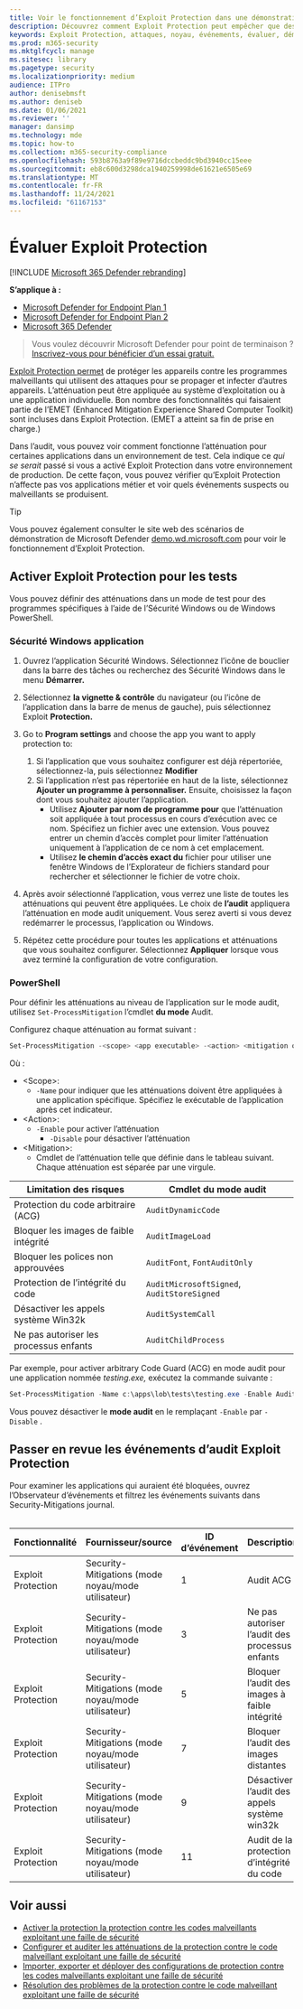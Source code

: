 ```yaml
---
title: Voir le fonctionnement d’Exploit Protection dans une démonstration
description: Découvrez comment Exploit Protection peut empêcher que des comportements suspects se produisent sur des applications spécifiques.
keywords: Exploit Protection, attaques, noyau, événements, évaluer, démonstration, essayer, atténuation
ms.prod: m365-security
ms.mktglfcycl: manage
ms.sitesec: library
ms.pagetype: security
ms.localizationpriority: medium
audience: ITPro
author: denisebmsft
ms.author: deniseb
ms.date: 01/06/2021
ms.reviewer: ''
manager: dansimp
ms.technology: mde
ms.topic: how-to
ms.collection: m365-security-compliance
ms.openlocfilehash: 593b8763a9f89e9716dccbeddc9bd3940cc15eee
ms.sourcegitcommit: eb8c600d3298dca1940259998de61621e6505e69
ms.translationtype: MT
ms.contentlocale: fr-FR
ms.lasthandoff: 11/24/2021
ms.locfileid: "61167153"
---
```

# <a name="evaluate-exploit-protection"></a>Évaluer Exploit Protection

[!INCLUDE [Microsoft 365 Defender rebranding](../../includes/microsoft-defender.md)]

**S’applique à :**
- [Microsoft Defender for Endpoint Plan 1](https://go.microsoft.com/fwlink/?linkid=2154037)
- [Microsoft Defender for Endpoint Plan 2](https://go.microsoft.com/fwlink/?linkid=2154037)
- [Microsoft 365 Defender](https://go.microsoft.com/fwlink/?linkid=2118804)

> Vous voulez découvrir Microsoft Defender pour point de terminaison ? [Inscrivez-vous pour bénéficier d’un essai gratuit.](https://signup.microsoft.com/create-account/signup?products=7f379fee-c4f9-4278-b0a1-e4c8c2fcdf7e&ru=https://aka.ms/MDEp2OpenTrial?ocid=docs-wdatp-enablesiem-abovefoldlink)

[Exploit Protection permet](exploit-protection.md) de protéger les appareils contre les programmes malveillants qui utilisent des attaques pour se propager et infecter d’autres appareils. L’atténuation peut être appliquée au système d’exploitation ou à une application individuelle. Bon nombre des fonctionnalités qui faisaient partie de l’EMET (Enhanced Mitigation Experience Shared Computer Toolkit) sont incluses dans Exploit Protection. (EMET a atteint sa fin de prise en charge.)

Dans l’audit, vous pouvez voir comment fonctionne l’atténuation pour certaines applications dans un environnement de test. Cela indique ce *qui se serait* passé si vous a activé Exploit Protection dans votre environnement de production. De cette façon, vous pouvez vérifier qu’Exploit Protection n’affecte pas vos applications métier et voir quels événements suspects ou malveillants se produisent.

> [!TIP]
> Vous pouvez également consulter le site web des scénarios de démonstration de Microsoft Defender [demo.wd.microsoft.com](https://demo.wd.microsoft.com?ocid=cx-wddocs-testground) pour voir le fonctionnement d’Exploit Protection.

## <a name="enable-exploit-protection-for-testing"></a>Activer Exploit Protection pour les tests

Vous pouvez définir des atténuations dans un mode de test pour des programmes spécifiques à l’aide de l’Sécurité Windows ou de Windows PowerShell.

### <a name="windows-security-app"></a>Sécurité Windows application

1. Ouvrez l’application Sécurité Windows. Sélectionnez l’icône de bouclier dans la barre des tâches ou recherchez des Sécurité Windows dans le menu **Démarrer.**

2. Sélectionnez **la vignette & contrôle** du navigateur (ou l’icône de l’application dans la barre de menus de gauche), puis sélectionnez Exploit **Protection.**

3. Go to **Program settings** and choose the app you want to apply protection to:

    1. Si l’application que vous souhaitez configurer est déjà répertoriée, sélectionnez-la, puis sélectionnez **Modifier**
    2. Si l’application n’est pas répertoriée en haut de la liste, sélectionnez **Ajouter un programme à personnaliser.** Ensuite, choisissez la façon dont vous souhaitez ajouter l’application.
        - Utilisez **Ajouter par nom de programme pour** que l’atténuation soit appliquée à tout processus en cours d’exécution avec ce nom. Spécifiez un fichier avec une extension. Vous pouvez entrer un chemin d’accès complet pour limiter l’atténuation uniquement à l’application de ce nom à cet emplacement.
        - Utilisez **le chemin d’accès exact du** fichier pour utiliser une fenêtre Windows de l’Explorateur de fichiers standard pour rechercher et sélectionner le fichier de votre choix.

4. Après avoir sélectionné l’application, vous verrez une liste de toutes les atténuations qui peuvent être appliquées. Le choix de **l’audit** appliquera l’atténuation en mode audit uniquement. Vous serez averti si vous devez redémarrer le processus, l’application ou Windows.

5. Répétez cette procédure pour toutes les applications et atténuations que vous souhaitez configurer. Sélectionnez **Appliquer** lorsque vous avez terminé la configuration de votre configuration.

### <a name="powershell"></a>PowerShell

Pour définir les atténuations au niveau de l’application sur le mode audit, utilisez `Set-ProcessMitigation` l’cmdlet **du mode** Audit.

Configurez chaque atténuation au format suivant :

```PowerShell
Set-ProcessMitigation -<scope> <app executable> -<action> <mitigation or options>,<mitigation or options>,<mitigation or options>
```

Où :

- \<Scope\>:
  - `-Name` pour indiquer que les atténuations doivent être appliquées à une application spécifique. Spécifiez le exécutable de l’application après cet indicateur.
- \<Action\>:
  - `-Enable` pour activer l’atténuation
    - `-Disable` pour désactiver l’atténuation
- \<Mitigation\>:
  - Cmdlet de l’atténuation telle que définie dans le tableau suivant. Chaque atténuation est séparée par une virgule.

|Limitation des risques|Cmdlet du mode audit|
|---|---|
|Protection du code arbitraire (ACG)|`AuditDynamicCode`|
|Bloquer les images de faible intégrité|`AuditImageLoad`
|Bloquer les polices non approuvées|`AuditFont`, `FontAuditOnly`|
|Protection de l’intégrité du code|`AuditMicrosoftSigned`, `AuditStoreSigned`|
|Désactiver les appels système Win32k|`AuditSystemCall`|
|Ne pas autoriser les processus enfants|`AuditChildProcess`|

Par exemple, pour activer arbitrary Code Guard (ACG) en mode audit pour une application nommée *testing.exe,* exécutez la commande suivante :

```PowerShell
Set-ProcessMitigation -Name c:\apps\lob\tests\testing.exe -Enable AuditDynamicCode
```

Vous pouvez désactiver le **mode audit** en le remplaçant `-Enable` par `-Disable` .

## <a name="review-exploit-protection-audit-events"></a>Passer en revue les événements d’audit Exploit Protection

Pour examiner les applications qui auraient été bloquées, ouvrez l’Observateur d’événements et filtrez les événements suivants dans Security-Mitigations journal.<br/><br/>

|Fonctionnalité|Fournisseur/source|ID d’événement|Description|
|---|---|--|---|
|Exploit Protection|Security-Mitigations (mode noyau/mode utilisateur)|1|Audit ACG|
|Exploit Protection|Security-Mitigations (mode noyau/mode utilisateur)|3|Ne pas autoriser l’audit des processus enfants|
|Exploit Protection|Security-Mitigations (mode noyau/mode utilisateur)|5|Bloquer l’audit des images à faible intégrité|
|Exploit Protection|Security-Mitigations (mode noyau/mode utilisateur)|7 |Bloquer l’audit des images distantes|
|Exploit Protection|Security-Mitigations (mode noyau/mode utilisateur)|9 |Désactiver l’audit des appels système win32k|
|Exploit Protection|Security-Mitigations (mode noyau/mode utilisateur)|11|Audit de la protection d’intégrité du code|

## <a name="see-also"></a>Voir aussi

- [Activer la protection la protection contre les codes malveillants exploitant une faille de sécurité](enable-exploit-protection.md)
- [Configurer et auditer les atténuations de la protection contre le code malveillant exploitant une faille de sécurité](customize-exploit-protection.md)
- [Importer, exporter et déployer des configurations de protection contre les codes malveillants exploitant une faille de sécurité](import-export-exploit-protection-emet-xml.md)
- [Résolution des problèmes de la protection contre le code malveillant exploitant une faille de sécurité](troubleshoot-exploit-protection-mitigations.md)

